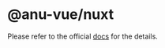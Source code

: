 # @anu-vue/nuxt

Please refer to the official [docs](https://anu-vue.netlify.app/guide/getting-started/installation.html#nuxt) for the details.
